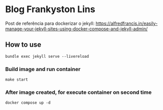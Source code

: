 # Blog Frankyston Lins

Post de referência para dockerizar o jekyll:
https://alfredfrancis.in/easily-manage-your-jekyll-sites-using-docker-compose-and-jekyll-admin/

## How to use

```
bundle exec jekyll serve --livereload
```

### Build image and run container

```
make start
```

### After image created, for execute container on second time
```
docker compose up -d
```
